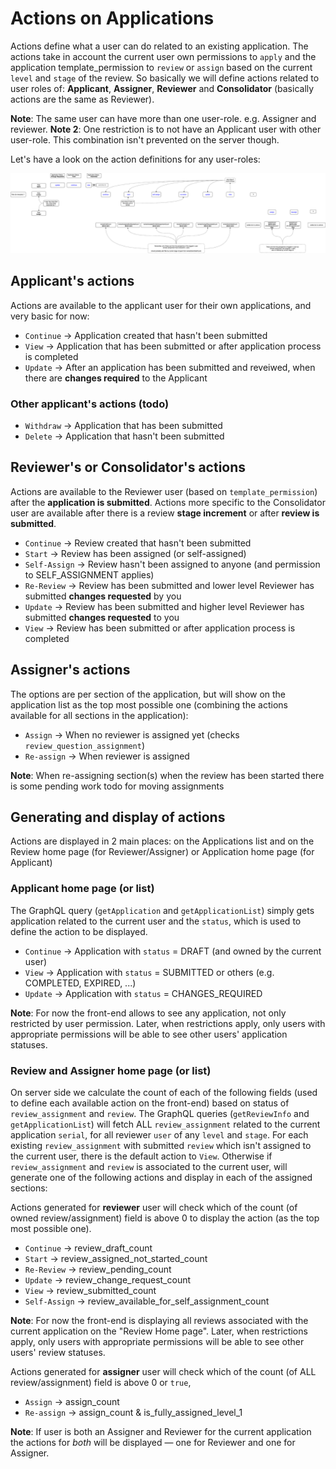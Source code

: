 # Actions on Applications

Actions define what a user can do related to an existing application. The actions take in account the current user own permissions to `apply` and the application template_permission to `review` or `assign` based on the current `level` and `stage` of the review.
So basically we will define actions related to user roles of: **Applicant**, **Assigner**, **Reviewer** and **Consolidator** (basically actions are the same as Reviewer).

**Note**: The same user can have more than one user-role. e.g. Assigner and reviewer.
**Note 2**: One restriction is to not have an Applicant user with other user-role. This combination isn't prevented on the server though.

Let's have a look on the action definitions for any user-roles:

![Actions on Applications Flow](images/Actions-on-Applications-Flow.png)

## Applicant's actions

Actions are available to the applicant user for their own applications, and very basic for now:

- `Continue` -> Application created that hasn't been submitted
- `View` -> Application that has been submitted or after application process is completed
- `Update` -> After an application has been submitted and reveiwed, when there are **changes required** to the Applicant

### Other applicant's actions (todo)

- `Withdraw` -> Application that has been submitted
- `Delete` -> Application that hasn't been submitted

## Reviewer's or Consolidator's actions

Actions are available to the Reviewer user (based on `template_permission`) after the **application is submitted**.
Actions more specific to the Consolidator user are available after there is a review **stage increment** or after **review is submitted**.

- `Continue` -> Review created that hasn't been submitted
- `Start` -> Review has been assigned (or self-assigned)
- `Self-Assign` -> Review hasn't been assigned to anyone (and permission to SELF_ASSIGNMENT applies)
- `Re-Review` -> Review has been submitted and lower level Reviewer has submitted **changes requested** by you
- `Update` -> Review has been submitted and higher level Reviewer has submitted **changes requested** to you
- `View` -> Review has been submitted or after application process is completed

## Assigner's actions

The options are per section of the application, but will show on the application list as the top most possible one (combining the actions available for all sections in the application):

- `Assign` -> When no reviewer is assigned yet (checks `review_question_assignment`)
- `Re-assign` -> When reviewer is assigned

**Note**: When re-assigning section(s) when the review has been started there is some pending work todo for moving assignments

## Generating and display of actions

Actions are displayed in 2 main places: on the Applications list and on the Review home page (for Reviewer/Assigner) or Application home page (for Applicant)

### Applicant home page (or list)

The GraphQL query (`getApplication` and `getApplicationList`) simply gets application related to the current user and the `status`, which is used to define the action to be displayed.

- `Continue` -> Application with `status` = DRAFT (and owned by the current user)
- `View` -> Application with `status` = SUBMITTED or others (e.g. COMPLETED, EXPIRED, ...)
- `Update` -> Application with `status` = CHANGES_REQUIRED

**Note**: For now the front-end allows to see any application, not only restricted by user permission. Later, when restrictions apply, only users with appropriate permissions will be able to see other users' application statuses.

### Review and Assigner home page (or list)

On server side we calculate the count of each of the following fields (used to define each available action on the front-end) based on status of `review_assignment` and `review`.
The GraphQL queries (`getReviewInfo` and `getApplicationList`) will fetch ALL `review_assignment` related to the current application `serial`, for all reviewer `user` of any `level` and `stage`.
For each existing `review_assignment` with submitted `review` which isn't assigned to the current user, there is the default action to `View`.
Otherwise if `review_assignment` and `review` is associated to the current user, will generate one of the following actions and display in each of the assigned sections:

Actions generated for **reviewer** user will check which of the count (of owned review/assignment) field is above 0 to display the action (as the top most possible one).

- `Continue` -> review_draft_count
- `Start` -> review_assigned_not_started_count
- `Re-Review` -> review_pending_count
- `Update` -> review_change_request_count
- `View` -> review_submitted_count
- `Self-Assign` -> review_available_for_self_assignment_count

**Note**: For now the front-end is displaying all reviews associated with the current application on the "Review Home page". Later, when restrictions apply, only users with appropriate permissions will be able to see other users' review statuses.

Actions generated for **assigner** user will check which of the count (of ALL review/assignment) field is above 0 or `true`,

- `Assign` -> assign_count
- `Re-assign` -> assign_count & is_fully_assigned_level_1

**Note**: If user is both an Assigner and Reviewer for the current application the actions for _both_ will be displayed — one for Reviewer and one for Assigner.
